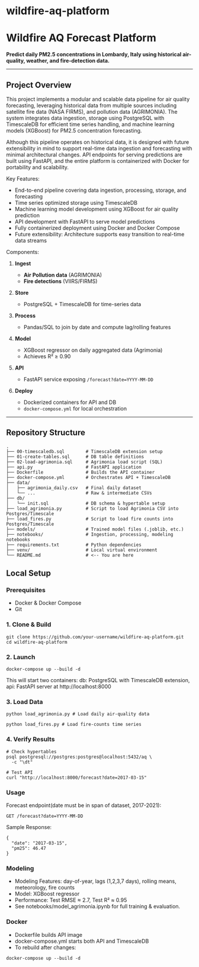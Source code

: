 # wildfire-aq-platform

# Wildfire AQ Forecast Platform

**Predict daily PM2.5 concentrations in Lombardy, Italy using historical air-quality, weather, and fire-detection data.**

---

## Project Overview

This project implements a modular and scalable data pipeline for air quality forecasting, leveraging historical data from multiple sources including satellite fire data (NASA FIRMS), and pollution data (AGRIMONIA). The system integrates data ingestion, storage using PostgreSQL with TimescaleDB for efficient time series handling, and machine learning models (XGBoost) for PM2.5 concentration forecasting.

Although this pipeline operates on historical data, it is designed with future extensibility in mind to support real-time data ingestion and forecasting with minimal architectural changes. API endpoints for serving predictions are built using FastAPI, and the entire platform is containerized with Docker for portability and scalability.

Key Features:
- End-to-end pipeline covering data ingestion, processing, storage, and forecasting
- Time series optimized storage using TimescaleDB
- Machine learning model development using XGBoost for air quality prediction
- API development with FastAPI to serve model predictions
- Fully containerized deployment using Docker and Docker Compose
- Future extensibility: Architecture supports easy transition to real-time data streams


Components:

1. **Ingest**  
   - **Air Pollution data** (AGRIMONIA)
   - **Fire detections** (VIIRS/FIRMS)  

2. **Store**  
   - PostgreSQL + TimescaleDB for time-series data  

3. **Process**  
   - Pandas/SQL to join by date and compute lag/rolling features  

4. **Model**  
   - XGBoost regressor on daily aggregated data (Agrimonia)  
   - Achieves R² ≥ 0.90 

5. **API**  
   - FastAPI service exposing `/forecast?date=YYYY-MM-DD`  

6. **Deploy**  
   - Dockerized containers for API and DB  
   - `docker-compose.yml` for local orchestration  

---

## Repository Structure
```text
.
├── 00-timescaledb.sql        # TimescaleDB extension setup
├── 01-create-tables.sql      # DB table definitions
├── 02-load-agrimonia.sql     # Agrimonia load script (SQL)
├── api.py                    # FastAPI application
├── Dockerfile                # Builds the API container
├── docker-compose.yml        # Orchestrates API + TimescaleDB
├── data/
│   ├── agrimonia_daily.csv   # Final daily dataset
│   └── ...                   # Raw & intermediate CSVs
├── db/
│   └── init.sql              # DB schema & hypertable setup
├── load_agrimonia.py         # Script to load Agrimonia CSV into Postgres/Timescale
├── load_fires.py             # Script to load fire counts into Postgres/Timescale
├── models/                   # Trained model files (.joblib, etc.)
├── notebooks/                # Ingestion, processing, modeling notebooks
├── requirements.txt          # Python dependencies
├── venv/                     # Local virtual environment
└── README.md                 # <-- You are here

```

## Local Setup

### Prerequisites

- Docker & Docker Compose  
- Git  

### 1. Clone & Build

```bash:
git clone https://github.com/your-username/wildfire-aq-platform.git
cd wildfire-aq-platform
```

### 2. Launch
```bash:
docker-compose up --build -d
```
This will start two containers: db: PostgreSQL with TimescaleDB extension, api: FastAPI server at http://localhost:8000

### 3. Load Data
```bash:
python load_agrimonia.py # Load daily air-quality data

python load_fires.py # Load fire-counts time series
```

### 4. Verify Results
```bash:
# Check hypertables
psql postgresql://postgres:postgres@localhost:5432/aq \
  -c "\dt"

# Test API
curl "http://localhost:8000/forecast?date=2017-03-15"
```

### Usage
Forecast endpoint(date must be in span of dataset, 2017-2021): 
```bash:
GET /forecast?date=YYYY-MM-DD
```
Sample Response:
```json:
{
  "date": "2017-03-15",
  "pm25": 46.47
}
```

### Modeling
- Modeling Features: day-of-year, lags (1,2,3,7 days), rolling means, meteorology, fire counts
- Model: XGBoost regressor
- Performance: Test RMSE ≈ 2.7, Test R² ≈ 0.95
- See notebooks/model_agrimonia.ipynb for full training & evaluation.

### Docker
- Dockerfile builds API image
- docker-compose.yml starts both API and TimescaleDB
- To rebuild after changes:
```bash:
docker-compose up --build -d
```







